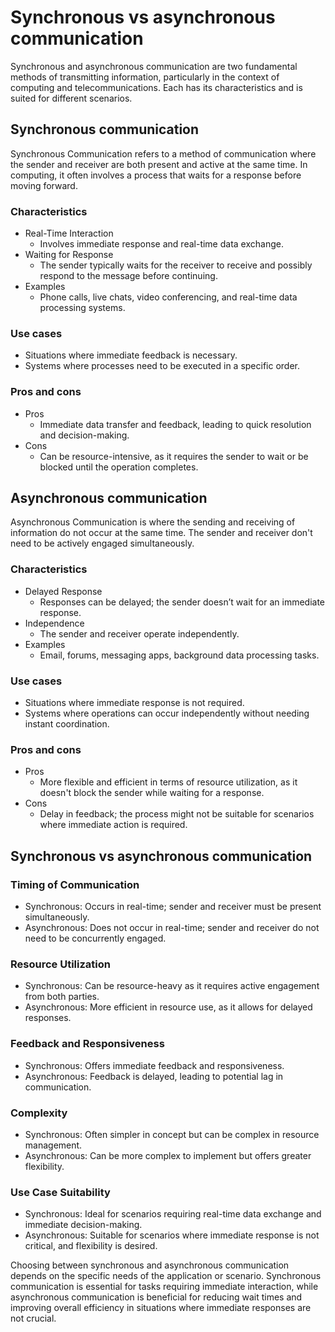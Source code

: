 # Synchronous vs asynchronous communication

Synchronous and asynchronous communication are two fundamental methods of transmitting information, particularly in the context of computing and telecommunications. Each has its characteristics and is suited for different scenarios.

## Synchronous communication

Synchronous Communication refers to a method of communication where the sender and receiver are both present and active at the same time. In computing, it often involves a process that waits for a response before moving forward.

### Characteristics

- Real-Time Interaction
  - Involves immediate response and real-time data exchange.
- Waiting for Response
  - The sender typically waits for the receiver to receive and possibly respond to the message before continuing.
- Examples
  - Phone calls, live chats, video conferencing, and real-time data processing systems.

### Use cases

- Situations where immediate feedback is necessary.
- Systems where processes need to be executed in a specific order.

### Pros and cons

- Pros
  - Immediate data transfer and feedback, leading to quick resolution and decision-making.
- Cons
  - Can be resource-intensive, as it requires the sender to wait or be blocked until the operation completes.

## Asynchronous communication

Asynchronous Communication is where the sending and receiving of information do not occur at the same time. The sender and receiver don't need to be actively engaged simultaneously.

### Characteristics

- Delayed Response
  - Responses can be delayed; the sender doesn’t wait for an immediate response.
- Independence
  - The sender and receiver operate independently.
- Examples
  - Email, forums, messaging apps, background data processing tasks.

### Use cases

- Situations where immediate response is not required.
- Systems where operations can occur independently without needing instant coordination.

### Pros and cons

- Pros
  - More flexible and efficient in terms of resource utilization, as it doesn't block the sender while waiting for a response.
- Cons
  - Delay in feedback; the process might not be suitable for scenarios where immediate action is required.

## Synchronous vs asynchronous communication

### Timing of Communication

- Synchronous: Occurs in real-time; sender and receiver must be present simultaneously.
- Asynchronous: Does not occur in real-time; sender and receiver do not need to be concurrently engaged.

### Resource Utilization

- Synchronous: Can be resource-heavy as it requires active engagement from both parties.
- Asynchronous: More efficient in resource use, as it allows for delayed responses.

### Feedback and Responsiveness

- Synchronous: Offers immediate feedback and responsiveness.
- Asynchronous: Feedback is delayed, leading to potential lag in communication.

### Complexity

- Synchronous: Often simpler in concept but can be complex in resource management.
- Asynchronous: Can be more complex to implement but offers greater flexibility.

### Use Case Suitability

- Synchronous: Ideal for scenarios requiring real-time data exchange and immediate decision-making.
- Asynchronous: Suitable for scenarios where immediate response is not critical, and flexibility is desired.

Choosing between synchronous and asynchronous communication depends on the specific needs of the application or scenario. Synchronous communication is essential for tasks requiring immediate interaction, while asynchronous communication is beneficial for reducing wait times and improving overall efficiency in situations where immediate responses are not crucial.

